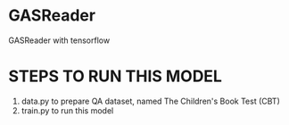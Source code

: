 # GASReader
GASReader with tensorflow


# STEPS TO RUN THIS MODEL
1. data.py to prepare QA dataset, named The Children's Book Test (CBT)
2. train.py to run this model 
